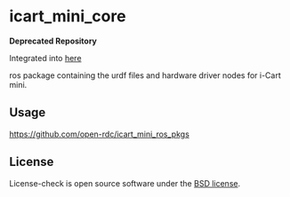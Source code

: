 icart_mini_core
=============

**Deprecated Repository**

Integrated into [here](https://github.com/open-rdc/icart_mini)

ros package containing the urdf files and hardware driver nodes for i-Cart mini.

## Usage

https://github.com/open-rdc/icart_mini_ros_pkgs

## License

License-check is open source software under the [BSD license](https://github.com/open-rdc/icart_mini_core/blob/master/LICENSE).
